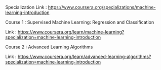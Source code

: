 Specialization Link : https://www.coursera.org/specializations/machine-learning-introduction

Course 1 : 
Supervised Machine Learning: Regression and Classification

Link : https://www.coursera.org/learn/machine-learning?specialization=machine-learning-introduction

Course 2 : 
Advanced Learning Algorithms

Link : https://www.coursera.org/learn/advanced-learning-algorithms?specialization=machine-learning-introduction